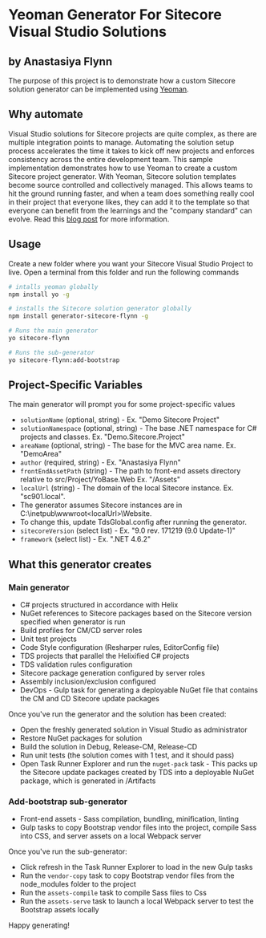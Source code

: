 # Yeoman Generator For Sitecore Visual Studio Solutions
## by Anastasiya Flynn

The purpose of this project is to demonstrate how a custom Sitecore solution generator can be implemented using [Yeoman](http://yeoman.io).

## Why automate
Visual Studio solutions for Sitecore projects are quite complex, as there are multiple integration points to manage. Automating the solution setup process accelerates the time it takes to kick off new projects and enforces consistency across the entire development team. This sample implementation demonstrates how to use Yeoman to create a custom Sitecore project generator. With Yeoman, Sitecore solution templates become source controlled and collectively managed. This allows teams to hit the ground running faster, and when a team does something really cool in their project that everyone likes, they can add it to the template so that everyone can benefit from the learnings and the "company standard" can evolve.
Read this [blog post](https://www.codealamodeblog.com/Sitecore/Node-js/automate-with-yeoman/) for more information.

## Usage
Create a new folder where you want your Sitecore Visual Studio Project to live. Open a terminal from this folder and run the following commands

```bash
# intalls yeoman globally
npm install yo -g

# installs the Sitecore solution generator globally
npm install generator-sitecore-flynn -g

# Runs the main generator
yo sitecore-flynn

# Runs the sub-generator
yo sitecore-flynn:add-bootstrap
```

## Project-Specific Variables
The main generator will prompt you for some project-specific values
* `solutionName` (optional, string) - Ex. "Demo Sitecore Project"
* `solutionNamespace` (optional, string) - The base .NET namespace for C# projects and classes. Ex. "Demo.Sitecore.Project"
* `areaName` (optional, string) - The base for the MVC area name. Ex. "DemoArea"
* `author` (required, string) - Ex. "Anastasiya Flynn"
* `frontEndAssetPath` (string) - The path to front-end assets directory relative to src/Project/YoBase.Web Ex. "/Assets"
* `localUrl` (string) - The domain of the local Sitecore instance. Ex. "sc901.local".
 * The generator assumes Sitecore instances are in C:\inetpub\wwwroot\<localUrl>\Website.
 * To change this, update TdsGlobal.config after running the generator.
* `sitecoreVersion` (select list) - Ex. "9.0 rev. 171219 (9.0 Update-1)"
* `framework` (select list) - Ex. ".NET 4.6.2"

## What this generator creates
### Main generator
* C# projects structured in accordance with Helix
 * NuGet references to Sitecore packages based on the Sitecore version specified when generator is run
 * Build profiles for CM/CD server roles
 * Unit test projects
 * Code Style configuration (Resharper rules, EditorConfig file)
* TDS projects that parallel the Helixified C# projects
 * TDS validation rules configuration
 * Sitecore package generation configured by server roles
 * Assembly inclusion/exclusion configured
* DevOps - Gulp task for generating a deployable NuGet file that contains the CM and CD Sitecore update packages

Once you've run the generator and the solution has been created:
* Open the freshly generated solution in Visual Studio as administrator
* Restore NuGet packages for solution
* Build the solution in Debug, Release-CM, Release-CD
* Run unit tests (the solution comes with 1 test, and it should pass)
* Open Task Runner Explorer and run the `nuget-pack` task - This packs up the Sitecore update packages created by TDS into a deployable NuGet package, which is generated in /Artifacts

### Add-bootstrap sub-generator
* Front-end assets - Sass compilation, bundling, minification, linting
* Gulp tasks to copy Bootstrap vendor files into the project, compile Sass into CSS, and server assets on a local Webpack server

Once you've run the sub-generator:
* Click refresh in the Task Runner Explorer to load in the new Gulp tasks
* Run the `vendor-copy` task to copy Bootstrap vendor files from the node_modules folder to the project
* Run the `assets-compile` task to compile Sass files to Css
* Run the `assets-serve` task to launch a local Webpack server to test the Bootstrap assets locally

Happy generating!